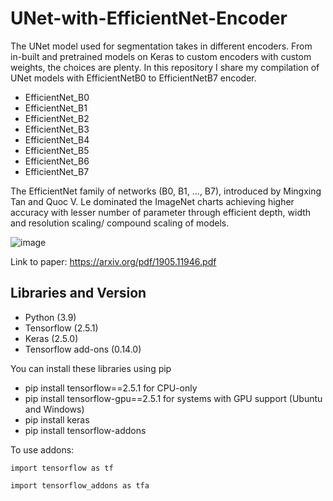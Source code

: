 # UNet-with-EfficientNet-Encoder
The UNet model used for segmentation takes in different encoders. From in-built and pretrained models on Keras to custom encoders with custom weights, the choices are plenty. In this repository I share my compilation of UNet models with EfficientNetB0 to EfficientNetB7 encoder.

- EfficientNet_B0
- EfficientNet_B1
- EfficientNet_B2
- EfficientNet_B3
- EfficientNet_B4
- EfficientNet_B5
- EfficientNet_B6
- EfficientNet_B7

The EfficientNet family of networks (B0, B1, ..., B7), introduced by Mingxing Tan and Quoc V. Le dominated the ImageNet charts achieving higher accuracy with lesser number of parameter through efficient depth, width and resolution scaling/ compound scaling of models.

![image](https://user-images.githubusercontent.com/47257557/144846483-32cd13b5-7b73-40d0-9bbf-51db19f0a1ab.png)

Link to paper: https://arxiv.org/pdf/1905.11946.pdf

## Libraries and Version

- Python (3.9)
- Tensorflow (2.5.1)
- Keras (2.5.0)
- Tensorflow add-ons (0.14.0)

You can install these libraries using pip

 - pip install tensorflow==2.5.1 for CPU-only
 - pip install tensorflow-gpu==2.5.1 for systems with GPU support (Ubuntu and Windows)
 - pip install keras
 - pip install tensorflow-addons
  
  To use addons:
  
    import tensorflow as tf
    
    import tensorflow_addons as tfa
